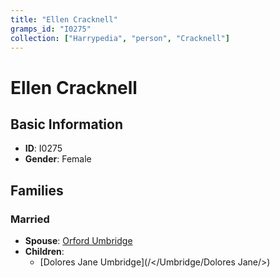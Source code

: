 ```yaml
---
title: "Ellen Cracknell"
gramps_id: "I0275"
collection: ["Harrypedia", "person", "Cracknell"]
---
```


# Ellen Cracknell

## Basic Information

- **ID**: I0275
- **Gender**: Female

## Families

### Married

- **Spouse**: [Orford Umbridge](//Umbridge/Orford/)
- **Children**:
  - [Dolores Jane Umbridge](/</Umbridge/Dolores Jane/>)

